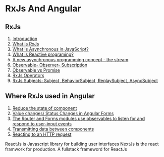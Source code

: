 # RxJs And Angular

## RxJs
  1. [Introduction](#Introduction)
  2. [What is RxJs](#what-is-rxjs)
  3. [What is Asynchronous in JavaScript?](#what-is-asynchronous-in-javaScript)
  4. [What is Reactive programing?](#what-is-reactive-programing)
  5. [A new asynchronous programming concept - the stream](#the-stream)
  6. [Observable- Observer- Subscription](#observable-observer-subscription)
  7. [Observable vs Promise](#observable-vs-promise)
  8. [RxJs Operators](#rxjs-operators)
  9. [RxJs Subjects: Subject, BehaviorSubject, ReplaySubject, AsyncSubject](#rxjs-subjects)
## Where RxJs used in Angular
  1. [Reduce the state of component]()
  2. [Value changes/ Status Changes in Angular Forms]()
  3. [The Router and Forms modules use observables to listen for and respond to user-input events]()
  4. [Transmitting data between components]()
  5. [Reacting to an HTTP request]()

ReactJs is Javascript library for building user interfaces
NextJs is the react framwork for production. A fullstack frameword for ReactJs